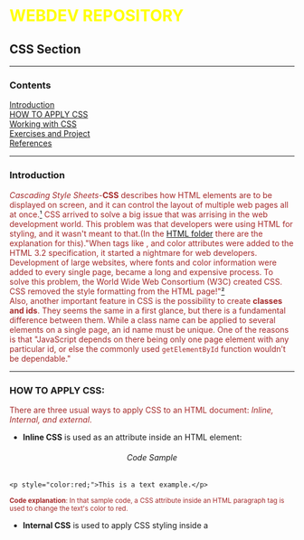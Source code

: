 # WEBDEV REPOSITORY

<h2>CSS Section</h2>

---

<h3>Contents</h3>

<a href="#intro">Introduction</a>  
<a href="#HWA">HOW TO APPLY CSS</a>  
<a href="#working">Working with CSS</a>  
<a href="#exe">Exercises and Project</a>  
<a href="#biblio">References</a>

---

<a name="intro"><h3>Introduction</h3></a>

*Cascading Style Sheets*-**CSS** describes how HTML elements are to be displayed on screen, and it can control the layout of multiple web pages all at once.<a href="#biblio">¹</a> CSS arrived to solve a big issue that was arrising in the web development world. This problem was that developers were using HTML for styling, and it wasn't meant to that.(In the [HTML folder](https://github.com/ItaloSSilva19/webdev/tree/master/HTML) there are the explanation for this)."When tags like <font>, and color attributes were added to the HTML 3.2 specification, it started a nightmare for web developers. Development of large websites, where fonts and color information were added to every single page, became a long and expensive process. To solve this problem, the World Wide Web Consortium (W3C) created CSS. CSS removed the style formatting from the HTML page!"<a href="#biblio">²</a>   
Also, another important feature in CSS is the possibility to create **classes and ids**. They seems the same in a first glance, but there is a fundamental difference between them. While a class name can be applied to several elements on a single page, an id name must be unique. One of the reasons is that "JavaScript depends on there being only one page element with any particular id, or else the commonly used `getElementById` function wouldn’t be dependable."
  
---

<a name="HWA"><h3>HOW TO APPLY CSS:</h3></a>

There are three usual ways to apply CSS to an HTML document: *Inline, Internal, and external*. 

*  **Inline CSS** is used as an attribute inside an HTML element:

<h6 align="center">Code Sample</h6>

```
<p style="color:red;">This is a text example.</p>
```

<sup>**Code explanation**: In that sample code, a CSS attribute inside an HTML paragraph tag is used to change the text's color to red.</sup>

*  **Internal CSS** is used to apply CSS styling inside a <style> element:
  
  <h6 align="center">Code Sample</h6>

  ```
<!DOCTYPE html>
<html>
  <head>
    <style>
    body {background-color: red;}
    h1   {color: yellow;}
    p    {color: brown;}
    </style>
  </head>
  <body>
    <h1>This Internal CSS will be aplied here</h1>
    <p>Also here.</p>
  </body>
</html>
  ```

<sup>**Code explanation**: In that sample code, an CSS element <style> is defined inside the head tags<head> of an HTML document. Inside of it, CSS is applied to change the colors of any h1 to yellow, and any p tags to brown. Also, it changes the background color to yellow.</sup>

*  **External CSS** is used in a CSS file. This file is inserted inside an HTML document as a link element.

<h6 align="center">Code Sample</h6>

```
<html>
  <head>
    <link rel="stylesheet" href="thisIsExternalCSS.css">
    (...)
```

<sup>**Code explanation**: Here, a CSS file named thisIsExternalCSS.css is inserted inside an HTML file. This way this CSS file can be applied to multiple pages by just insert that line.</sup>

---

<a name="working"><h3> Working with CSS </h3></a>

The most usual way to use CSS is applying is as an external file. To do this, you must link the the CSS file to the HTML file. For instance, You have an html file named: **file.html**, and a CSS file named: **ndfile.css**, to connect them, in the <head> of the html file, place a link tag with the *rel* attribute with stylesheet value and *href* attribute with the name of the css file(if they are in the same folder). like this:

	<link rel="stylesheet" type="text/css" href="ndfile.css">
	
After that, using classes and ids, you can change the styles of entire pages. Check bellow to see some features of CSS.

---

<a name="exe"><h3>Exercises and Project:</h3></a>

*  <h5>Exercises:</h5>

*  *  **-Positioning_exercise.html** *Manipulate the position of an element trought the page*.  

<img src="http://g.recordit.co/J5pnt2TbMV.gif"></img>

*  *  **-aligning_exercise.html** *Manipulate the alignment of an element inside a page or a &lt;div&gt container*.

<img src="http://g.recordit.co/GyerzT5Dne.gif"></img>

*  *  **-borders_exercise.html** *Manipulate the style and property of a &lt;div&gt; container*.

<img src="http://g.recordit.co/Y9nvRANqiy.gif"></img>

*  *  **-fonts_exercise.html** *Manipulate the text font type for the header, page, paragraph or &lt;div&gt; container*.

<img src="http://g.recordit.co/GL9kF6TLhY.gif"></img>

*  *  **-margins_exercise.html** *Manipulate the tmargin properties for the header, page, paragraph or &lt;div&gt; container*.

<img src="http://g.recordit.co/5szW2fA4h8.gif"></img>

*  *  **-styling_exercise.html** *Manipulate the style of texts*.

<img src="http://g.recordit.co/yEdOyPAlkV.gif"></img>

*  *  **-webpage_div&color&floating.html** *Manipulate the &lt;div&gt container*.

<img src="http://g.recordit.co/arnvkjR4wb.gif"></img>

*  *  **-webpage_with_style_CLASSES&ID.html** *Manipulate the style of classes and ids*.

<img src="http://g.recordit.co/O86iIX2cFt.gif"></img>

*  *  **-webpage_with_style_INLINE.html** *Manipulate the style of an element inside of it*. <a href="HTA">CHECK IT HERE!</a>

*  *  **-webpage_with_style_INTERNAL.html** *Manipulate the style of an element inside of an HTML &lt;style&gt; tag*. <a href="HTA">CHECK IT HERE!</a>

---

*  <h5>Project:</h5>	
	
*  *  -[**BBC project:**](https://github.com/ItaloSSilva19/webdev/tree/master/CSS/BBC%20project) 

This project uses CSS to replicate the design of the BBC news webpage. This project was done by visualizing the real web page and trying to replicate it through brute force by creating div boxes and guessing what's what.

<img src="http://g.recordit.co/kYNFDhzm2d.gif"></img>

---

<a name="biblio"><h3>References</h3></a>

¹ Introduction of CSS. Available at: https://www.w3schools.com/css/css_intro.asp. Accessed on: 03 sep. 2020.  
² CSS introduction: CSS solved a big problem. Available at: https://www.w3schools.com/css/css_intro.asp. Accessed on: 03 sep. 2020.  
 


